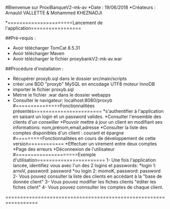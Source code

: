 #Bienvenue sur ProxiBanqueV2-mk-av
*Date : 19/06/2018
*Créateurs : Arnauld VALLETTE & Mohammed KHEZNADJI 

*======================Lancement de l'application=================

##Pré-requis : 
* Avoir télécharger TomCat 8.5.31
* Avoir télécharger Maven
* Avoir télécharger le fichier proxybankV2-mk-av.war

##Procédure d'installation :
* Récupérer proxyb.sql dans le dossier src/main/scripts
* créer une BDD "proxyb" MySQL en encodage UTF8 moteur InnoDB
* importer le fichier proxyb.sql
* Metrre le fichier .war dans le dossier webapps  
* Consulter le navigateur: localhost:8080/proxyb
#===============Fonctionnalitées présentes=======================
*s'authentifier à l'application en saisant un login et un password valides.
*Consulter l'ensemble des clients d'un conseiller
*Pouvoir mettre à jour un client en modifiant ses informations: nom,prénom,email,adresse
*Consulter la liste des comptes disponibles d'un client : courant et épargne
#=========Fonctionnalitées en cours de développement de cette version============
*Effectuer un virement entre deux comptes
*Page des erreurs
*Déconnexion de l'utilisateur
#=====================Exemple d'utilisation=======================
1- Une fois l'application lancée, identifiez vous avec l'un des 2 logins  et passwords:
*login 1: arnoV, password: password 
*ou login 2: momoK,  password: password
2- Vous pouvez consulter la liste des clients en accédant à la "base de donnée client"
3- Vous pouvez modifier les fiches clients "éditer les fiches client"
4- Vous pouvez connsulter les comptes de chaque client.

=================================================================
